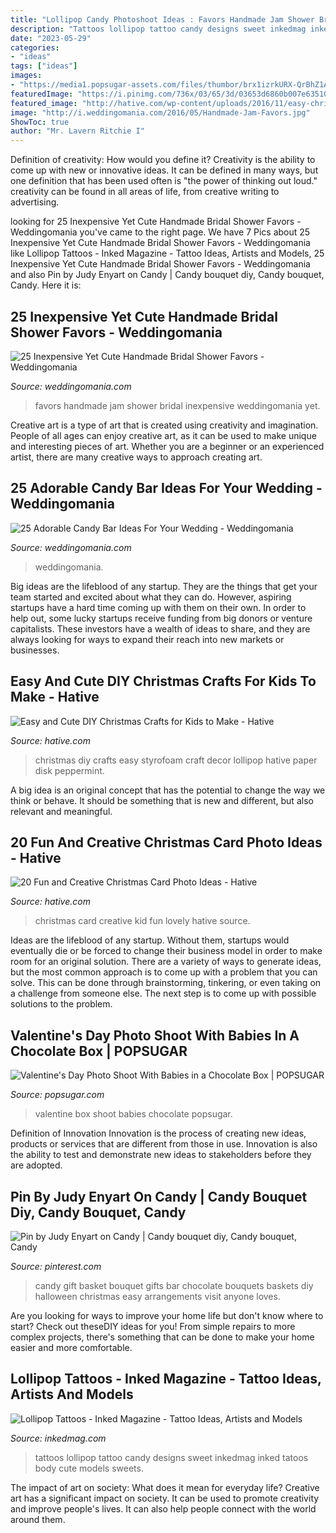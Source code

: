 ```yaml
---
title: "Lollipop Candy Photoshoot Ideas : Favors Handmade Jam Shower Bridal Inexpensive Weddingomania Yet"
description: "Tattoos lollipop tattoo candy designs sweet inkedmag inked tatoos body cute models sweets"
date: "2023-05-29"
categories:
- "ideas"
tags: ["ideas"]
images:
- "https://media1.popsugar-assets.com/files/thumbor/brx1izrkURX-QrBhZ1A1XNamXk8/fit-in/728xorig/filters:format_auto-!!-:strip_icc-!!-/2020/02/13/741/n/24155406/f40a6be977e8f5c8_JoAnn_and_all_the_babies/i/valentine-day-photo-shoot-with-babies-in-chocolate-box.png"
featuredImage: "https://i.pinimg.com/736x/03/65/3d/03653d6860b007e635107aa1bd8d561b--gift-basket-ideas-candy-bouquet.jpg"
featured_image: "http://hative.com/wp-content/uploads/2016/11/easy-christmas-diy-for-kids/41-christmas-crafts-for-kids.jpg"
image: "http://i.weddingomania.com/2016/05/Handmade-Jam-Favors.jpg"
ShowToc: true
author: "Mr. Lavern Ritchie I"
---
```



Definition of creativity: How would you define it?
Creativity is the ability to come up with new or innovative ideas. It can be defined in many ways, but one definition that has been used often is "the power of thinking out loud." creativity can be found in all areas of life, from creative writing to advertising.

	

		
looking for 25 Inexpensive Yet Cute Handmade Bridal Shower Favors - Weddingomania you've came to the right page. We have 7 Pics about 25 Inexpensive Yet Cute Handmade Bridal Shower Favors - Weddingomania like Lollipop Tattoos - Inked Magazine - Tattoo Ideas, Artists and Models, 25 Inexpensive Yet Cute Handmade Bridal Shower Favors - Weddingomania and also Pin by Judy Enyart on Candy | Candy bouquet diy, Candy bouquet, Candy. Here it is:
		
    
## 25 Inexpensive Yet Cute Handmade Bridal Shower Favors - Weddingomania

<img loading=lazy src="http://i.weddingomania.com/2016/05/Handmade-Jam-Favors.jpg" onerror="this.onerror=null;this.src='https://tse4.mm.bing.net/th?id=OIP.F-vIrzU6AQgodDa8RUzTGQHaJ5&amp;pid=15.1';" alt="25 Inexpensive Yet Cute Handmade Bridal Shower Favors - Weddingomania">

_Source: weddingomania.com_

>favors handmade jam shower bridal inexpensive weddingomania yet. 

	

Creative art is a type of art that is created using creativity and imagination. People of all ages can enjoy creative art, as it can be used to make unique and interesting pieces of art. Whether you are a beginner or an experienced artist, there are many creative ways to approach creating art.

    
## 25 Adorable Candy Bar Ideas For Your Wedding - Weddingomania

<img loading=lazy src="https://i.weddingomania.com/25-Candy-Bar-Ideas-For-Your-Wedding7.jpg" onerror="this.onerror=null;this.src='https://tse4.mm.bing.net/th?id=OIP.JjQqHjAWLGOCatWbKtKtuwAAAA&amp;pid=15.1';" alt="25 Adorable Candy Bar Ideas For Your Wedding - Weddingomania">

_Source: weddingomania.com_

>weddingomania. 

	

Big ideas are the lifeblood of any startup. They are the things that get your team started and excited about what they can do. However, aspiring startups have a hard time coming up with them on their own. In order to help out, some lucky startups receive funding from big donors or venture capitalists. These investors have a wealth of ideas to share, and they are always looking for ways to expand their reach into new markets or businesses.

    
## Easy And Cute DIY Christmas Crafts For Kids To Make - Hative

<img loading=lazy src="http://hative.com/wp-content/uploads/2016/11/easy-christmas-diy-for-kids/41-christmas-crafts-for-kids.jpg" onerror="this.onerror=null;this.src='https://tse2.mm.bing.net/th?id=OIP.kJNrnk-D4lrePBaI7F8xlQHaOq&amp;pid=15.1';" alt="Easy and Cute DIY Christmas Crafts for Kids to Make - Hative">

_Source: hative.com_

>christmas diy crafts easy styrofoam craft decor lollipop hative paper disk peppermint. 

	

A big idea is an original concept that has the potential to change the way we think or behave. It should be something that is new and different, but also relevant and meaningful.

    
## 20 Fun And Creative Christmas Card Photo Ideas - Hative

<img loading=lazy src="https://hative.com/wp-content/uploads/2014/11/christmas-card-photo-ideas/3-christmas-card-photo-ideas.jpg" onerror="this.onerror=null;this.src='https://tse2.mm.bing.net/th?id=OIP.G0ebp9ssW7UpICKmakmS1QHaLG&amp;pid=15.1';" alt="20 Fun and Creative Christmas Card Photo Ideas - Hative">

_Source: hative.com_

>christmas card creative kid fun lovely hative source. 

	

Ideas are the lifeblood of any startup. Without them, startups would eventually die or be forced to change their business model in order to make room for an original solution. There are a variety of ways to generate ideas, but the most common approach is to come up with a problem that you can solve. This can be done through brainstorming, tinkering, or even taking on a challenge from someone else. The next step is to come up with possible solutions to the problem.

    
## Valentine&#039;s Day Photo Shoot With Babies In A Chocolate Box | POPSUGAR

<img loading=lazy src="https://media1.popsugar-assets.com/files/thumbor/brx1izrkURX-QrBhZ1A1XNamXk8/fit-in/728xorig/filters:format_auto-!!-:strip_icc-!!-/2020/02/13/741/n/24155406/f40a6be977e8f5c8_JoAnn_and_all_the_babies/i/valentine-day-photo-shoot-with-babies-in-chocolate-box.png" onerror="this.onerror=null;this.src='https://tse2.mm.bing.net/th?id=OIP.7XBrGSj4EepRwXHr8IPh-AHaG7&amp;pid=15.1';" alt="Valentine&#039;s Day Photo Shoot With Babies in a Chocolate Box | POPSUGAR">

_Source: popsugar.com_

>valentine box shoot babies chocolate popsugar. 

	

Definition of Innovation
Innovation is the process of creating new ideas, products or services that are different from those in use. Innovation is also the ability to test and demonstrate new ideas to stakeholders before they are adopted.

    
## Pin By Judy Enyart On Candy | Candy Bouquet Diy, Candy Bouquet, Candy

<img loading=lazy src="https://i.pinimg.com/736x/03/65/3d/03653d6860b007e635107aa1bd8d561b--gift-basket-ideas-candy-bouquet.jpg" onerror="this.onerror=null;this.src='https://tse3.mm.bing.net/th?id=OIP.33rETzNg5omNJG00gdUfhgHaLH&amp;pid=15.1';" alt="Pin by Judy Enyart on Candy | Candy bouquet diy, Candy bouquet, Candy">

_Source: pinterest.com_

>candy gift basket bouquet gifts bar chocolate bouquets baskets diy halloween christmas easy arrangements visit anyone loves. 

	

Are you looking for ways to improve your home life but don't know where to start? Check out theseDIY ideas for you! From simple repairs to more complex projects, there's something that can be done to make your home easier and more comfortable.

    
## Lollipop Tattoos - Inked Magazine - Tattoo Ideas, Artists And Models

<img loading=lazy src="https://www.inkedmag.com/.image/t_share/MTU5MDMyNDA1MTM5MDcyNzky/screen-shot-2015-07-20-at-34705-pm.png" onerror="this.onerror=null;this.src='https://tse1.mm.bing.net/th?id=OIP.VXTYBSgcNmgrLDjmj5kcXgHaHU&amp;pid=15.1';" alt="Lollipop Tattoos - Inked Magazine - Tattoo Ideas, Artists and Models">

_Source: inkedmag.com_

>tattoos lollipop tattoo candy designs sweet inkedmag inked tatoos body cute models sweets. 

	

The impact of art on society: What does it mean for everyday life?
Creative art has a significant impact on society. It can be used to promote creativity and improve people's lives. It can also help people connect with the world around them.

